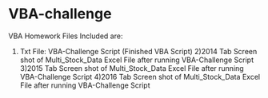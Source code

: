 # VBA-challenge
VBA Homework
Files Included are:
  1) Txt File: VBA-Challenge Script (Finished VBA Script)
  2)2014 Tab Screen shot of Multi_Stock_Data Excel File after running VBA-Challenge Script
  3)2015 Tab Screen shot of Multi_Stock_Data Excel File after running VBA-Challenge Script
  4)2016 Tab Screen shot of Multi_Stock_Data Excel File after running VBA-Challenge Script
